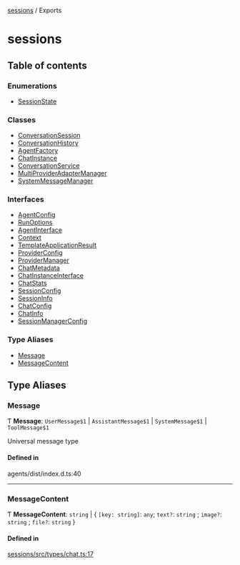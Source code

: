 <!-- 
 ⚠️  AUTO-GENERATED FILE - DO NOT EDIT MANUALLY
 This file is automatically generated by scripts/docs-generator.js
 To make changes, edit the source TypeScript files or update the generator script
-->

[sessions](../) / Exports

# sessions

## Table of contents

### Enumerations

- [SessionState](enums/SessionState)

### Classes

- [ConversationSession](classes/ConversationSession)
- [ConversationHistory](classes/ConversationHistory)
- [AgentFactory](classes/AgentFactory)
- [ChatInstance](classes/ChatInstance)
- [ConversationService](classes/ConversationService)
- [MultiProviderAdapterManager](classes/MultiProviderAdapterManager)
- [SystemMessageManager](classes/SystemMessageManager)

### Interfaces

- [AgentConfig](interfaces/AgentConfig)
- [RunOptions](interfaces/RunOptions)
- [AgentInterface](interfaces/AgentInterface)
- [Context](interfaces/Context)
- [TemplateApplicationResult](interfaces/TemplateApplicationResult)
- [ProviderConfig](interfaces/ProviderConfig)
- [ProviderManager](interfaces/ProviderManager)
- [ChatMetadata](interfaces/ChatMetadata)
- [ChatInstanceInterface](interfaces/ChatInstanceInterface)
- [ChatStats](interfaces/ChatStats)
- [SessionConfig](interfaces/SessionConfig)
- [SessionInfo](interfaces/SessionInfo)
- [ChatConfig](interfaces/ChatConfig)
- [ChatInfo](interfaces/ChatInfo)
- [SessionManagerConfig](interfaces/SessionManagerConfig)

### Type Aliases

- [Message](#message)
- [MessageContent](#messagecontent)

## Type Aliases

### Message

Ƭ **Message**: `UserMessage$1` \| `AssistantMessage$1` \| `SystemMessage$1` \| `ToolMessage$1`

Universal message type

#### Defined in

agents/dist/index.d.ts:40

___

### MessageContent

Ƭ **MessageContent**: `string` \| \{ `[key: string]`: `any`; `text?`: `string` ; `image?`: `string` ; `file?`: `string`  }

#### Defined in

[sessions/src/types/chat.ts:17](https://github.com/woojubb/robota/blob/c50179e56752f80ea03c64201e29ab12275152bf/packages/sessions/src/types/chat.ts#L17)
